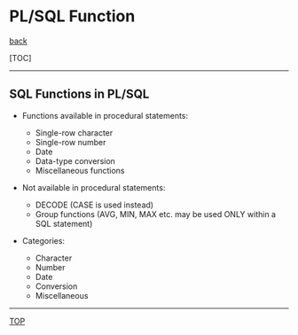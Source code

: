 # PL/SQL Function

[back](../index.md)

[TOC]

---

## SQL Functions in PL/SQL

- Functions available in procedural statements:
  - Single-row character
  - Single-row number
  - Date
  - Data-type conversion
  - Miscellaneous functions
- Not available in procedural statements:

  - DECODE (CASE is used instead)
  - Group functions (AVG, MIN, MAX etc. may be used ONLY within a SQL statement)

- Categories:
  - Character
  - Number
  - Date
  - Conversion
  - Miscellaneous

---

[TOP](#plsql-function)
